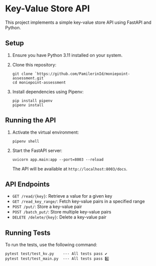 # Key-Value Store API

This project implements a simple key-value store API using FastAPI and Python.

## Setup

1. Ensure you have Python 3.11 installed on your system.

2. Clone this repository:
   ```
   git clone `https://github.com/PamilerinId/moniepoint-assessment.git`
   cd moniepoint-assessment
   ```

3. Install dependencies using Pipenv:
   ```
   pip install pipenv
   pipenv install
   ```

## Running the API

1. Activate the virtual environment:
   ```
   pipenv shell
   ```

2. Start the FastAPI server:
   ```
   uvicorn app.main:app --port=8003 --reload 
   ```

   The API will be available at `http://localhost:8003/docs`.

## API Endpoints

- `GET /read/{key}`: Retrieve a value for a given key
- `GET /read_key_range/`: Fetch key-value pairs in a specified range
- `POST /put/`: Store a key-value pair
- `POST /batch_put/`: Store multiple key-value pairs
- `DELETE /delete/{key}`: Delete a key-value pair

## Running Tests

To run the tests, use the following command:
```
pytest test/test_kv.py    --- All tests pass ✔️
pytest test/test_main.py  --- All tests pass 6️⃣
```

